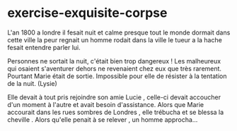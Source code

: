 # exercise-exquisite-corpse
L'an 1800 a londre il fesait nuit et calme presque tout le monde dormait dans cette ville la peur regnait un homme rodait dans la ville le tueur a la hache fesait entendre parler lui. 

Personnes ne sortait la nuit, c'était bien trop dangereux ! Les malheureux qui osaient s'aventurer dehors ne revenaient chez eux que très rarement. Pourtant Marie était de sortie. Impossible pour elle de résister à la tentation de la nuit. (Lysie)     


Elle devait à tout pris rejoindre son amie Lucie , celle-ci devait accoucher d'un moment à l'autre et avait besoin d'assistance. Alors que Marie accourait dans les rues sombres de Londres , elle trébucha et se blessa  la cheville . Alors qu'elle penait à se relever , un homme approcha...

